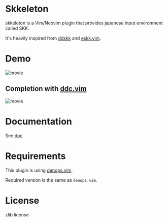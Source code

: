 # Skkeleton

skkeleton is a Vim/Neovim plugin that provides japanese input environment called
SKK.

It's heavily inspired from [ddskk](https://github.com/skk-dev/ddskk) and
[eskk.vim](https://github.com/vim-skk/eskk.vim).

# Demo

![movie](https://user-images.githubusercontent.com/36663503/131238795-89866efb-6064-4832-b0cf-132fbab1da94.gif)

## Completion with [ddc.vim](https://github.com/Shougo/ddc.vim)

![movie](https://user-images.githubusercontent.com/36663503/133924624-112837d4-8951-4f49-b2c1-554c10a09480.gif)

# Documentation

See
[doc](https://github.com/vim-skk/skkeleton/tree/main/doc/skkeleton.jax)

# Requirements

This plugin is using [denops.vim](https://github.com/vim-denops/denops.vim).

Required version is the same as `denops.vim`.

# License

zlib license
